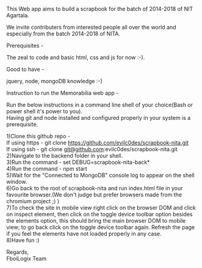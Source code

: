 This Web app aims to build a scrapbook for the batch of 2014-2018 of NIT Agartala. 

We invite contributers from interested people all over the world and especially from the batch 2014-2018 of NITA.

Prerequisites -

The zeal to code and basic html, css and js for now :-). 

Good to have - 

jquery, node, mongoDB knowledge :-) 

Instruction to run the Memorabilia web app - 

Run the below instructions in a command line shell of your choice(Bash or power shell it's power to you).<br />
Having git and node installed and configured properly in your system is a prerequisite.

1)Clone this github repo -<br />
If using https - git clone https://github.com/evilc0des/scrapbook-nita.git<br />
If using ssh - git clone git@github.com:evilc0des/scrapbook-nita.git <br />
2)Navigate to the backend folder in your shell.<br />
3)Run the command - set DEBUG=scrapbook-nita-back*<br />
4)Run the command - npm start<br />
5)Wait for the "Connected to MongoDB" console log to appear on the shell window.<br />
6)Go back to the root of scrapbook-nita and run index.html file in your favourite browser.(We don't judge but prefer browsers made from the chromium project ;) )<br />
7)To check the site in mobile view right click on the browser DOM and click on inspect element, then click on the toggle device toolbar option besides the elements option, this should bring the main browser DOM to mobile view; to go back click on the toggle device toolbar again. Refresh the page if you feel the elements have not loaded properly in any case.<br />
8)Have fun :)<br />

Regards,<br />
FboiLogix Team 

